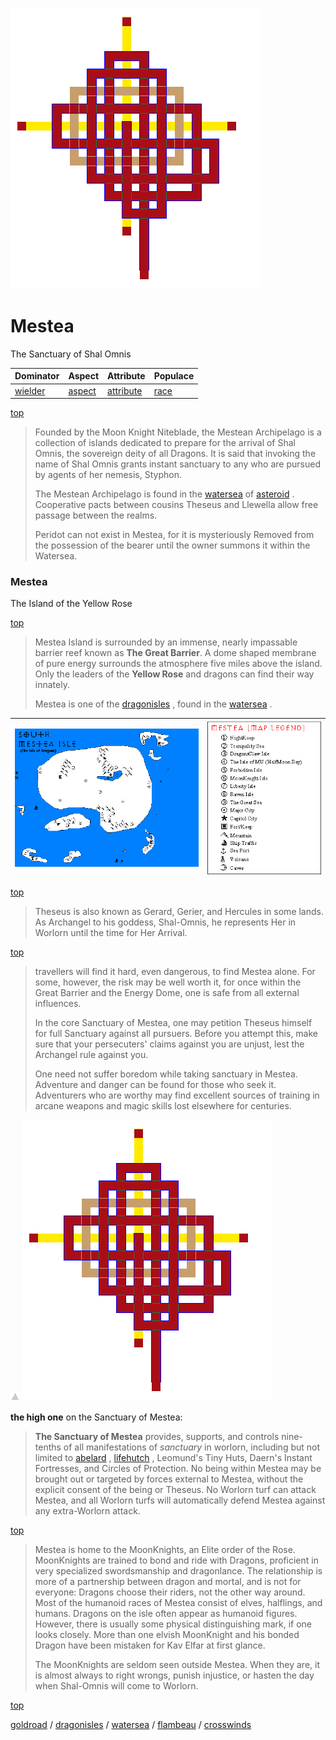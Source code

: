 ![pattern](assets/pattern.gif)

# Mestea

The Sanctuary of Shal Omnis

|  Dominator           |  Aspect            |  Attribute               |  Populace      | 
| -------------------- | ------------------ | ------------------------ | -------------- | 
|  [wielder](wielder)  |  [aspect](aspect)  |  [attribute](attribute)  |  [race](race)  | 

 [top](#top) 
>
>  Founded by the Moon Knight Niteblade, the Mestean Archipelago is a collection of islands dedicated to prepare for the arrival of Shal Omnis, the sovereign deity of all Dragons. It is said that invoking the name of Shal Omnis grants instant sanctuary to any who are pursued by agents of her nemesis, Styphon.
>
>  The Mestean Archipelago is found in the  [watersea](watersea.md)  of  [asteroid](asteroid.md) . Cooperative pacts between cousins Theseus and Llewella allow free passage between the realms.
>
>  Peridot can not exist in Mestea, for it is mysteriously Removed from the possession of the bearer until the owner summons it within the Watersea.

### Mestea

The Island of the Yellow Rose

 [top](#top) 
>
>  Mestea Island is surrounded by an immense, nearly impassable barrier reef known as **The Great Barrier**. A dome shaped membrane of pure energy surrounds the atmosphere five miles above the island. Only the leaders of the **Yellow Rose** and dragons can find their way innately. 
>
>  Mestea is one of the  [dragonisles](dragonisles.md) , found in the  [watersea](watersea.md) .

|  ![mestea](assets/mestea.gif)  |  ![mestea-legend](assets/mestea-legend.gif)  | 
| ------------------------------ | -------------------------------------------- | 

 [top](#top) 
>
>  Theseus is also known as Gerard, Gerier, and Hercules in some lands. As Archangel to his goddess, Shal-Omnis, he represents Her in Worlorn until the time for Her Arrival.

 [top](#top) 
>
>  travellers will find it hard, even dangerous, to find Mestea alone. For some, however, the risk may be well worth it, for once within the Great Barrier and the Energy Dome, one is safe from all external influences. 
>
>  In the core Sanctuary of Mestea, one may petition Theseus himself for full Sanctuary against all pursuers. Before you attempt this, make sure that your persecuters' claims against you are unjust, lest the Archangel rule against you.
>
>  One need not suffer boredom while taking sanctuary in Mestea. Adventure and danger can be found for those who seek it. Adventurers who are worthy may find excellent sources of training in arcane weapons and magic skills lost elsewhere for centuries.

 ![arrow_up](assets/arrow_up.gif) 
 ![pattern](assets/pattern.gif) 

 **the high one** on the Sanctuary of Mestea:
>
>  **The Sanctuary of Mestea** provides, supports, and controls nine-tenths of all manifestations of *sanctuary* in worlorn, including but not limited to  [abelard](abelard.md) ,  [lifehutch](lifehutch.md) , Leomund's Tiny Huts, Daern's Instant Fortresses, and Circles of Protection. No being within Mestea may be brought out or targeted by forces external to Mestea, without the explicit consent of the being or Theseus. No Worlorn turf can attack Mestea, and all Worlorn turfs will automatically defend Mestea against any extra-Worlorn attack.

 [top](#top) 
>
>  Mestea is home to the MoonKnights, an Elite order of the Rose. MoonKnights are trained to bond and ride with Dragons, proficient in very specialized swordsmanship and dragonlance. The relationship is more of a partnership between dragon and mortal, and is not for everyone: Dragons choose their riders, not the other way around. Most of the humanoid races of Mestea consist of elves, halflings, and humans. Dragons on the isle often appear as humanoid figures. However, there is usually some physical distinguishing mark, if one looks closely. More than one elvish MoonKnight and his bonded Dragon have been mistaken for Kav Elfar at first glance.
>
>  The MoonKnights are seldom seen outside Mestea. When they are, it is almost always to right wrongs, punish injustice, or hasten the day when Shal-Omnis will come to Worlorn.

 [top](#top) 

  [goldroad](goldroad.md)  /  [dragonisles](dragonisles.md)  /  [watersea](watersea.md)  /  [flambeau](flambeau.md)  /  [crosswinds](crosswinds.md)  

 